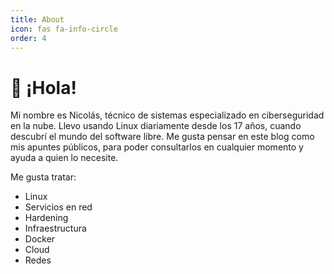 ```yaml
---
title: About
icon: fas fa-info-circle
order: 4
---
```


# 👋 ¡Hola!

Mi nombre es Nicolás, técnico de sistemas especializado en ciberseguridad en la nube. Llevo usando Linux diariamente desde los 17 años, cuando descubrí el mundo del software libre. Me gusta pensar en este blog como mis apuntes públicos, para poder consultarlos en cualquier momento y ayuda a quien lo necesite.

Me gusta tratar:

- Linux
- Servicios en red
- Hardening
- Infraestructura
- Docker
- Cloud
- Redes
